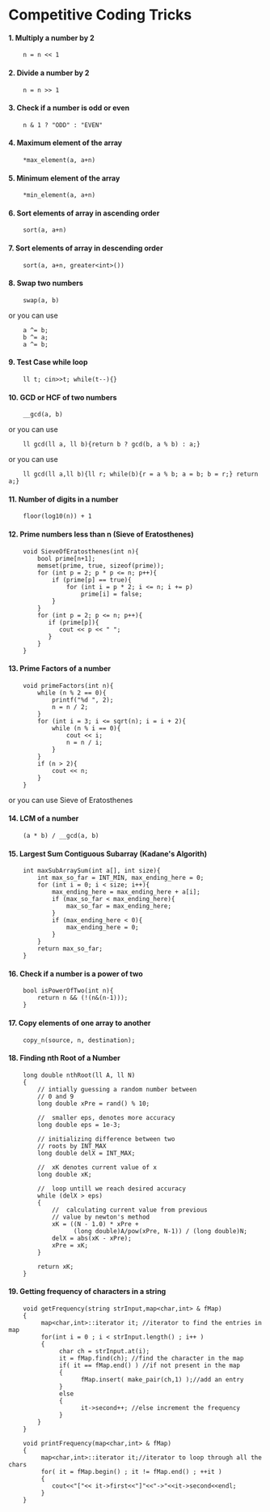 # Competitive Coding Tricks

#### 1. Multiply a number by 2
```
    n = n << 1
```

#### 2. Divide a number by 2
```
    n = n >> 1
```

#### 3. Check if a number is odd or even
```
    n & 1 ? "ODD" : "EVEN"
```

#### 4. Maximum element of the array
```
    *max_element(a, a+n)
```

#### 5. Minimum element of the array
```
    *min_element(a, a+n)
```

#### 6. Sort elements of array in ascending order
```
    sort(a, a+n)
```

#### 7. Sort elements of array in descending order
```
    sort(a, a+n, greater<int>())
```

#### 8. Swap two numbers
```
    swap(a, b)
```
or you can use
```
    a ^= b;
    b ^= a;
    a ^= b;
```

#### 9. Test Case while loop
```
    ll t; cin>>t; while(t--){}
```

#### 10. GCD or HCF of two numbers
```
    __gcd(a, b)
```
or you can use
```
    ll gcd(ll a, ll b){return b ? gcd(b, a % b) : a;}
```
or you can use
```
    ll gcd(ll a,ll b){ll r; while(b){r = a % b; a = b; b = r;} return a;}
```

#### 11. Number of digits in a number
```
    floor(log10(n)) + 1
```

#### 12. Prime numbers less than n (Sieve of Eratosthenes)
```
    void SieveOfEratosthenes(int n){
        bool prime[n+1];
        memset(prime, true, sizeof(prime));
        for (int p = 2; p * p <= n; p++){
            if (prime[p] == true){
                for (int i = p * 2; i <= n; i += p)
                    prime[i] = false;
            }
        }
        for (int p = 2; p <= n; p++){
           if (prime[p]){
              cout << p << " ";
           }
        }
    }
```

#### 13. Prime Factors of a number
```
    void primeFactors(int n){
        while (n % 2 == 0){
            printf("%d ", 2);
            n = n / 2;
        }
        for (int i = 3; i <= sqrt(n); i = i + 2){
            while (n % i == 0){
                cout << i;
                n = n / i;
            }
        }
        if (n > 2){
            cout << n;
        }
    }
```
or you can use Sieve of Eratosthenes

#### 14. LCM of a number
```
    (a * b) / __gcd(a, b)
```

#### 15. Largest Sum Contiguous Subarray (Kadane's Algorith)
```
    int maxSubArraySum(int a[], int size){
        int max_so_far = INT_MIN, max_ending_here = 0;
        for (int i = 0; i < size; i++){
            max_ending_here = max_ending_here + a[i];
            if (max_so_far < max_ending_here){
                max_so_far = max_ending_here;
            }
            if (max_ending_here < 0){
                max_ending_here = 0;
            }
        }
        return max_so_far;
    }
```

#### 16. Check if a number is a power of two
```
    bool isPowerOfTwo(int n){
        return n && (!(n&(n-1)));
    }   
```

#### 17. Copy elements of one array to another
```
    copy_n(source, n, destination);
```

#### 18. Finding nth Root of a Number
```
    long double nthRoot(ll A, ll N)
    {
        // intially guessing a random number between
        // 0 and 9
        long double xPre = rand() % 10;

        //  smaller eps, denotes more accuracy
        long double eps = 1e-3;

        // initializing difference between two
        // roots by INT_MAX
        long double delX = INT_MAX;

        //  xK denotes current value of x
        long double xK;

        //  loop untill we reach desired accuracy
        while (delX > eps)
        {
            //  calculating current value from previous
            // value by newton's method
            xK = ((N - 1.0) * xPre +
                  (long double)A/pow(xPre, N-1)) / (long double)N;
            delX = abs(xK - xPre);
            xPre = xK;
        }

        return xK;
    }  
```

#### 19. Getting frequency of characters in a string
```
    void getFrequency(string strInput,map<char,int> & fMap)
    {
         map<char,int>::iterator it; //iterator to find the entries in map
         for(int i = 0 ; i < strInput.length() ; i++ )
         {
              char ch = strInput.at(i);
              it = fMap.find(ch); //find the character in the map
              if( it == fMap.end() ) //if not present in the map
              {
                    fMap.insert( make_pair(ch,1) );//add an entry
              }
              else
              {
                    it->second++; //else increment the frequency
              }
        }
    }
```
```
    void printFrequency(map<char,int> & fMap)
    {
         map<char,int>::iterator it;//iterator to loop through all the chars
         for( it = fMap.begin() ; it != fMap.end() ; ++it )
         {
            cout<<"["<< it->first<<"]"<<"->"<<it->second<<endl;
         }
    }   
```
